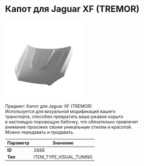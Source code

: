 # Капот для Jaguar XF (TREMOR)

![Item Image](../img/2888.webp?raw=true)

Предмет: Капот для Jaguar XF (TREMOR)<br>Используется для визуальной модификаций вашего<br>транспорта, способен превратить ваше ржавое корыто<br>в настоящую порхающую бабочку, что обязательно привлечет<br>внимание прохожих своим уникальным стилем и красотой.<br>Можно передавать и продавать.


| Параметр | Значение |
|----------|----------|
| **ID** | 2888 |
| **Тип** | ITEM_TYPE_VISUAL_TUNING |

